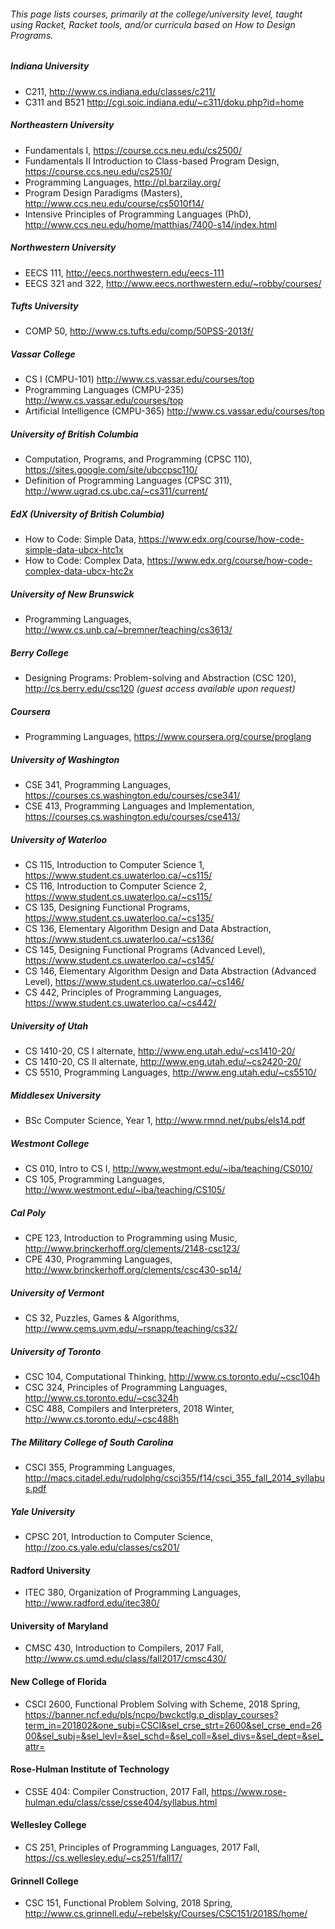 ###### This page lists courses, primarily at the college/university level, taught using Racket, Racket tools, and/or curricula based on How to Design Programs.

##### Indiana University

* C211, http://www.cs.indiana.edu/classes/c211/
* C311 and B521 http://cgi.soic.indiana.edu/~c311/doku.php?id=home

##### Northeastern University

* Fundamentals I, https://course.ccs.neu.edu/cs2500/
* Fundamentals II Introduction to Class-based Program Design, https://course.ccs.neu.edu/cs2510/
* Programming Languages, http://pl.barzilay.org/
* Program Design Paradigms (Masters), http://www.ccs.neu.edu/course/cs5010f14/
* Intensive Principles of Programming Languages (PhD), http://www.ccs.neu.edu/home/matthias/7400-s14/index.html

##### Northwestern University

* EECS 111, http://eecs.northwestern.edu/eecs-111
* EECS 321 and 322, http://www.eecs.northwestern.edu/~robby/courses/

##### Tufts University

* COMP 50, http://www.cs.tufts.edu/comp/50PSS-2013f/

##### Vassar College

* CS I (CMPU-101) http://www.cs.vassar.edu/courses/top
* Programming Languages (CMPU-235) http://www.cs.vassar.edu/courses/top
* Artificial Intelligence (CMPU-365) http://www.cs.vassar.edu/courses/top

##### University of British Columbia

* Computation, Programs, and Programming (CPSC 110), https://sites.google.com/site/ubccpsc110/
* Definition of Programming Languages (CPSC 311), http://www.ugrad.cs.ubc.ca/~cs311/current/

##### EdX (University of British Columbia)

* How to Code: Simple Data,
https://www.edx.org/course/how-code-simple-data-ubcx-htc1x
* How to Code: Complex Data,
https://www.edx.org/course/how-code-complex-data-ubcx-htc2x

##### University of New Brunswick 

* Programming Languages, http://www.cs.unb.ca/~bremner/teaching/cs3613/

##### Berry College

* Designing Programs: Problem-solving and Abstraction (CSC 120), http://cs.berry.edu/csc120 _(guest access available upon request)_

##### Coursera

* Programming Languages, https://www.coursera.org/course/proglang

##### University of Washington
* CSE 341, Programming Languages, https://courses.cs.washington.edu/courses/cse341/
* CSE 413, Programming Languages and Implementation, https://courses.cs.washington.edu/courses/cse413/

##### University of Waterloo

* CS 115, Introduction to Computer Science 1, https://www.student.cs.uwaterloo.ca/~cs115/
* CS 116, Introduction to Computer Science 2, https://www.student.cs.uwaterloo.ca/~cs115/
* CS 135, Designing Functional Programs, https://www.student.cs.uwaterloo.ca/~cs135/
* CS 136, Elementary Algorithm Design and Data Abstraction, https://www.student.cs.uwaterloo.ca/~cs136/
* CS 145, Designing Functional Programs (Advanced Level), https://www.student.cs.uwaterloo.ca/~cs145/
* CS 146, Elementary Algorithm Design and Data Abstraction (Advanced Level), https://www.student.cs.uwaterloo.ca/~cs146/
* CS 442, Principles of Programming Languages, https://www.student.cs.uwaterloo.ca/~cs442/

##### University of Utah

* CS 1410-20, CS I alternate, http://www.eng.utah.edu/~cs1410-20/
* CS 1410-20, CS II alternate,  http://www.eng.utah.edu/~cs2420-20/
* CS 5510, Programming Languages, http://www.eng.utah.edu/~cs5510/

##### Middlesex University

* BSc Computer Science, Year 1, http://www.rmnd.net/pubs/els14.pdf

##### Westmont College

* CS 010, Intro to CS I, http://www.westmont.edu/~iba/teaching/CS010/
* CS 105, Programming Languages, http://www.westmont.edu/~iba/teaching/CS105/

##### Cal Poly

* CPE 123, Introduction to Programming using Music, http://www.brinckerhoff.org/clements/2148-csc123/
* CPE 430, Programming Languages, http://www.brinckerhoff.org/clements/csc430-sp14/

##### University of Vermont

* CS 32, Puzzles, Games & Algorithms, http://www.cems.uvm.edu/~rsnapp/teaching/cs32/

##### University of Toronto
* CSC 104, Computational Thinking, http://www.cs.toronto.edu/~csc104h
* CSC 324, Principles of Programming Languages, http://www.cs.toronto.edu/~csc324h
* CSC 488, Compilers and Interpreters, 2018 Winter, http://www.cs.toronto.edu/~csc488h

##### The Military College of South Carolina

* CSCI 355, Programming Languages, http://macs.citadel.edu/rudolphg/csci355/f14/csci_355_fall_2014_syllabus.pdf

##### Yale University

* CPSC 201, Introduction to Computer Science, http://zoo.cs.yale.edu/classes/cs201/

#### Radford University

* ITEC 380, Organization of Programming Languages, http://www.radford.edu/itec380/

#### University of Maryland

* CMSC 430, Introduction to Compilers, 2017 Fall, http://www.cs.umd.edu/class/fall2017/cmsc430/ 

#### New College of Florida

* CSCI 2600, Functional Problem Solving with Scheme, 2018 Spring, https://banner.ncf.edu/pls/ncpo/bwckctlg.p_display_courses?term_in=201802&one_subj=CSCI&sel_crse_strt=2600&sel_crse_end=2600&sel_subj=&sel_levl=&sel_schd=&sel_coll=&sel_divs=&sel_dept=&sel_attr=

#### Rose-Hulman Institute of Technology

* CSSE 404: Compiler Construction, 2017 Fall, https://www.rose-hulman.edu/class/csse/csse404/syllabus.html

#### Wellesley College

* CS 251, Principles of Programming Languages, 2017 Fall, https://cs.wellesley.edu/~cs251/fall17/

#### Grinnell College
* CSC 151, Functional Problem Solving, 2018 Spring, http://www.cs.grinnell.edu/~rebelsky/Courses/CSC151/2018S/home/